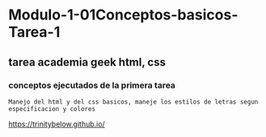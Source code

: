# Modulo-1-01Conceptos-basicos-Tarea-1
## tarea academia geek  html, css
### conceptos ejecutados de la primera tarea 
~~~
Manejo del html y del css basicos, maneje los estilos de letras segun especificacion y colores 
~~~
https://trinitybelow.github.io/
